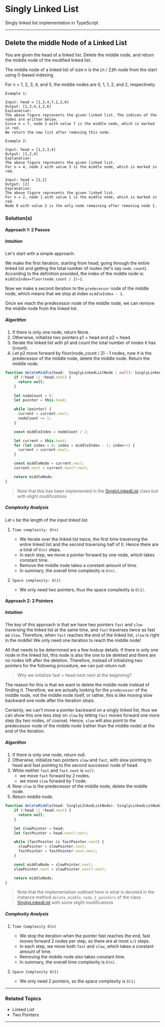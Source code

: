 # Singly Linked List

Singly linked list implementation in TypeScript

---

## Delete the middle Node of a Linked List

You are given the head of a linked list. Delete the middle node, and return the middle node of the modified linked list.

The middle node of a linked list of size n is the ⌊n / 2⌋th node from the start using 0-based indexing.

For n = 1, 2, 3, 4, and 5, the middle nodes are 0, 1, 1, 2, and 2, respectively.

```plain
Example 1:

Input: head = [1,3,4,7,1,2,6]
Output: [1,3,4,1,2,6]
Explanation:
The above figure represents the given linked list. The indices of the nodes are written below.
Since n = 7, node 3 with value 7 is the middle node, which is marked in red.
We return the new list after removing this node. 
```

```plain
Example 2:

Input: head = [1,2,3,4]
Output: [1,2,4]
Explanation:
The above figure represents the given linked list.
For n = 4, node 2 with value 3 is the middle node, which is marked in red.
```

```plain
Input: head = [2,1]
Output: [2]
Explanation:
The above figure represents the given linked list.
For n = 2, node 1 with value 1 is the middle node, which is marked in red.
Node 0 with value 2 is the only node remaining after removing node 1.
```

### Solution(s)

#### Approach 1: 2 Passes

##### Intuition

Let's start with a simple approach.

We make the first iteration, starting from head, going through the entire linked list and getting the total number of
nodes (let's say `node_count`). According to the definition provided, the index of the middle node is:
`middleIndex=floor(node_count / 2)−1`.

Now we make a second iteration to the `predecessor` node of the middle node, which means that we stop at index
`middleIndex - 1`.

Once we reach the predecessor node of the middle node, we can remove the middle node from the linked list.

##### Algorithm

1. If there is only one node, return None.
2. Otherwise, initialize two pointers p1 = head and p2 = head.
3. Iterate the linked list with p1 and count the total number of nodes it has (count).
4. Let p2 move forward by floor(node_count / 2) - 1 nodes, now it is the predecessor of the middle node, delete the
   middle node. Return the middle node.

```typescript
function deleteMiddle(head:  SinglyLinkedListNode | null): SinglyLinkedListNode | null {
    if (!head || !head.next) {
      return null;
    }
    
    let nodeCount = 0;
    let pointer = this.head;

    while (pointer) {
      current = current.next;
      nodeCount += 1;
    }

    const middleIndex = nodeCount / 2;

    let current = this.head;
    for (let index = 0; index < middleIndex - 1; index++) {
      current = current.next;
    }

    const middleNode = current.next;
    current.next = current.next?.next;

    return middleNode;
}
```

> Note that this has been implemented in the [SinglyLinkedList](./SinglyLinkedList.ts) class but with slight
> modifications

##### Complexity Analysis

Let `n` be the length of the input linked list.

1. `Time complexity: O(n)`

    - We iterate over the linked list twice, the first time traversing the entire linked list and the second traversing
      half of it. Hence there are a total of `O(n)` steps.
    - In each step, we move a pointer forward by one node, which takes constant time.
    - Remove the middle node takes a constant amount of time.
    - In summary, the overall time complexity is `O(n)`.

2. `Space complexity: O(1)`

    - We only need two pointers, thus the space complexity is `O(1)`.

#### Approach 2: 2 Pointers

##### Intuition

The key of this approach is that we have two pointers `fast` and `slow` traversing the linked list at the same time, and
`fast` traverses twice as fast as `slow`. Therefore, when `fast` reaches the end of the linked list, `slow` is right in
the middle! We only need one iteration to reach the middle node!

All that needs to be determined are a few lookup details. If there is only one node in the linked list, this node is
also the one to be deleted and there are no nodes left after the deletion. Therefore, instead of initializing two
pointers for the following procedure, we can just return null.

> Why we initialize fast = head.next.next at the beginning?

The reason for this is that we want to delete the middle node instead of finding it. Therefore, we are actually looking
for the `predecessor` of the middle node, not the middle node itself, or rather, this is like moving slow backward one
node after the iteration stops.

Certainly, we can't move a pointer backward on a singly linked list, thus we can show this one less step on `slow` by
letting `fast` moves forward one more step (by two nodes, of course). Hence, `slow` will also point to the predecessor
node of the middle node (rather than the middle node) at the end of the iteration.

##### Algorithm

1. If there is only one node, return null.
2. Otherwise, initialize two pointers `slow` and `fast`, with slow pointing to head and fast pointing to the second
   successor node of head.
3. While neither `fast` and `fast.next` is `null`:
    - we move `fast` forward by 2 nodes.
    - we move `slow` forward by 1 node.
4. Now `slow` is the predecessor of the middle node, delete the middle node.
5. Return middle node.

``` typescript
function deleteMiddle(head: SinglyLInkedListNode): SinglyLinkedListNode | null {
    if (!head || !head.next) {
      return null;
    }

    let slowPointer = head;
    let fastPointer = head.next?.next;

    while (fastPointer && fastPointer.next) {
      slowPointer = slowPointer.next;
      fastPointer = fastPointer.next.next;
    }

    const middleNode = slowPointer.next;
    slowPointer.next = slowPointer.next?.next;

    return middleNode;
}
```

> Note that the implementation outlined here is what is denoted in the instance method `delete_middle_node_2_pointers`
> of the class [SinglyLinkedList](SinglyLinkedList.kt) with some slight modifications

##### Complexity Analysis

1. `Time Complexity O(n)`
    - We stop the iteration when the pointer fast reaches the end, fast moves forward 2 nodes per step, so there are at
      most `n/2` steps.
    - In each step, we move both `fast` and `slow`, which takes a constant amount of time.
    - Removing the middle node also takes constant time.
    - In summary, the overall time complexity is `O(n)`.

2. `Space Complexity O(1)`

    - We only need 2 pointers, so the space complexity is `O(1)`

---

### Related Topics

- Linked List
- Two Pointers

---
